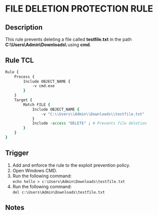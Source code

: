 # FILE DELETION PROTECTION RULE

## Description
This rule prevents deleting a file called **testfile.txt** in the path **C:\\Users\\Admin\\Downloads\\** using **cmd**.

## Rule TCL
```tcl
Rule {
    Process {
        Include OBJECT_NAME {
            -v cmd.exe
        }
    }
    Target {
        Match FILE {
            Include OBJECT_NAME {
                -v "C:\\Users\\Admin\\Downloads\\testfile.txt"
            }
            Include -access "DELETE" ; # Prevents file deletion
        }
    }
}
```

## Trigger
1. Add and enforce the rule to the exploit prevention policy.
1. Open Windows CMD.
1. Run the following command:<br>
`echo hello > c:\Users\Admin\Downloads\testfile.txt`
1. Run the following command:<br>
`del c:\Users\Admin\Downloads\testfile.txt`

## Notes